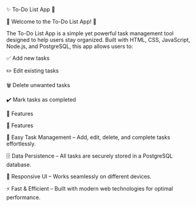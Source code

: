 ✨ To-Do List App 📝

🎉 Welcome to the To-Do List App! 🎉

The To-Do List App is a simple yet powerful task management tool designed to help users stay organized. Built with HTML, CSS, JavaScript, Node.js, and PostgreSQL, this app allows users to:

✅ Add new tasks

✏️ Edit existing tasks

🗑️ Delete unwanted tasks

✔️ Mark tasks as completed

🚀 Features

🚀 Features

🎯 Easy Task Management – Add, edit, delete, and complete tasks effortlessly.

🗄️ Data Persistence – All tasks are securely stored in a PostgreSQL database.

📱 Responsive UI – Works seamlessly on different devices.

⚡ Fast & Efficient – Built with modern web technologies for optimal performance.
